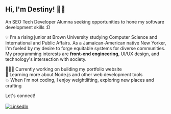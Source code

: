 ## Hi, I'm Destiny! 👋🏾 

An SEO Tech Developer Alumna seeking opportunities to hone my software development skills :D

💡 I'm a rising junior at Brown University studying Computer Science and International and Public Affairs. As a Jamaican-American native New Yorker, I'm fueled by my desire to forge equitable systems for diverse communities. My programming interests are __front-end engineering__, UI/UX design, and technology's intersection with society.

👩🏾‍💻 Currently working on building my portfolio website <br> 🌱 Learning more about Node.js and other web development tools <br> 💥 When I'm not coding, I enjoy weightlifting, exploring new places and crafting

Let's connect! <br><br>
[![LinkedIn](https://img.shields.io/badge/linkedin-%230077B5.svg?style=for-the-badge&logo=linkedin&logoColor=white)](https://www.linkedin.com/in/destiny-wilson04/)
